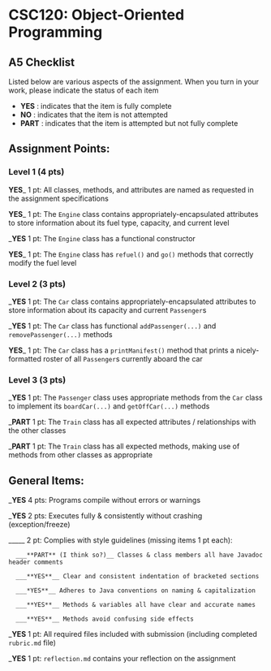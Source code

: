 # CSC120: Object-Oriented Programming
## A5 Checklist

Listed below are various aspects of the assignment.  When you turn in your work, please indicate the status of each item

- **YES** : indicates that the item is fully complete
- **NO** : indicates that the item is not attempted
- **PART** : indicates that the item is attempted but not fully complete


## Assignment Points:

### Level 1 (4 pts)

__**YES**___ 1 pt: All classes, methods, and attributes are named as requested in the assignment specifications

__**YES**___ 1 pt: The `Engine` class contains appropriately-encapsulated attributes to store information about its fuel type, capacity, and current level

___**YES**__ 1 pt: The `Engine` class has a functional constructor

__**YES**___ 1 pt: The `Engine` class has `refuel()` and `go()` methods that correctly modify the fuel level

### Level 2 (3 pts)

___**YES**__ 1 pt: The `Car` class contains appropriately-encapsulated attributes to store information about its capacity and current `Passenger`s

___**YES**__ 1 pt: The `Car` class has functional `addPassenger(...)` and `removePassenger(...)` methods

__**YES**___ 1 pt: The `Car` class has a `printManifest()` method that prints a nicely-formatted roster of all `Passenger`s currently aboard the car

### Level 3 (3 pts)

___**YES**__ 1 pt: The `Passenger` class uses appropriate methods from the `Car` class to implement its `boardCar(...)` and `getOffCar(...)` methods

___**PART**__ 1 pt: The `Train` class has all expected attributes / relationships with the other classes

___**PART**__ 1 pt: The `Train` class has all expected methods, making use of methods from other classes as appropriate



## General Items:

___**YES**__ 4 pts: Programs compile without errors or warnings

___**YES**__ 2 pts: Executes fully & consistently without crashing (exception/freeze)

_____ 2 pt: Complies with style guidelines (missing items 1 pt each):

      ___**PART** (I think so?)__ Classes & class members all have Javadoc header comments

      ___**YES**__ Clear and consistent indentation of bracketed sections

      ___*YES**__ Adheres to Java conventions on naming & capitalization

      ___**YES**__ Methods & variables all have clear and accurate names

      ___**YES**__ Methods avoid confusing side effects

___**YES**__ 1 pt: All required files included with submission (including completed `rubric.md` file)

___**YES**__ 1 pt: `reflection.md` contains your reflection on the assignment
